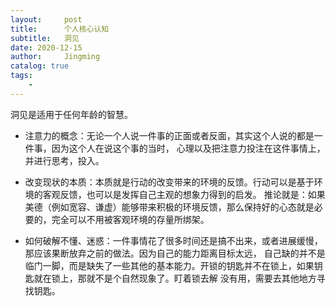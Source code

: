 ```yaml
---
layout:     post
title:      个人核心认知
subtitle:   洞见
date: 2020-12-15
author:     Jingming
catalog: true
tags:
    -
---
```


洞见是适用于任何年龄的智慧。

- 注意力的概念：无论一个人说一件事的正面或者反面，其实这个人说的都是一件事，因为这个人在说这个事的当时，
心理以及把注意力投注在这件事情上，并进行思考，投入。

- 改变现状的本质：本质就是行动的改变带来的环境的反馈。行动可以是基于环境的客观反馈，也可以是发挥自己主观的想象力得到的启发。
推论就是：如果美德（例如宽容、谦虚）能够带来积极的环境反馈，那么保持好的心态就是必要的，完全可以不用被客观环境的存量所绑架。

- 如何破解不懂、迷惑：一件事情花了很多时间还是搞不出来，或者进展缓慢，那应该果断放弃之前的做法。因为自己的能力距离目标太远，
自己缺的并不是临门一脚，而是缺失了一些其他的基本能力。开锁的钥匙并不在锁上，如果钥匙就在锁上，那就不是个自然现象了。盯着锁去解
没有用，需要去其他地方寻找钥匙。





